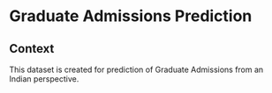 # Graduate Admissions Prediction
## Context
This dataset is created for prediction of Graduate Admissions from an Indian perspective.
